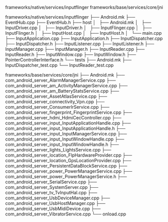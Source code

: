 

frameworks/native/services/inputflinger
frameworks/base/services/core/jni





frameworks/native/services/inputflinger
├── Android.mk
├── EventHub.cpp
├── EventHub.h
├── host
│   ├── Android.mk
│   ├── InputDriver.cpp
│   ├── InputDriver.h
│   ├── InputFlinger.cpp
│   ├── InputFlinger.h
│   ├── InputHost.cpp
│   ├── InputHost.h
│   └── main.cpp
├── InputApplication.cpp
├── InputApplication.h
├── InputDispatcher.cpp
├── InputDispatcher.h
├── InputListener.cpp
├── InputListener.h
├── InputManager.cpp
├── InputManager.h
├── InputReader.cpp
├── InputReader.h
├── InputWindow.cpp
├── InputWindow.h
├── PointerControllerInterface.h
└── tests
    ├── Android.mk
    ├── InputDispatcher_test.cpp
    └── InputReader_test.cpp



frameworks/base/services/core/jni
├── Android.mk
├── com_android_server_AlarmManagerService.cpp
├── com_android_server_am_ActivityManagerService.cpp
├── com_android_server_am_BatteryStatsService.cpp
├── com_android_server_AssetAtlasService.cpp
├── com_android_server_connectivity_Vpn.cpp
├── com_android_server_ConsumerIrService.cpp
├── com_android_server_fingerprint_FingerprintService.cpp
├── com_android_server_hdmi_HdmiCecController.cpp
├── com_android_server_input_InputApplicationHandle.cpp
├── com_android_server_input_InputApplicationHandle.h
├── com_android_server_input_InputManagerService.cpp
├── com_android_server_input_InputWindowHandle.cpp
├── com_android_server_input_InputWindowHandle.h
├── com_android_server_lights_LightsService.cpp
├── com_android_server_location_FlpHardwareProvider.cpp
├── com_android_server_location_GpsLocationProvider.cpp
├── com_android_server_PersistentDataBlockService.cpp
├── com_android_server_power_PowerManagerService.cpp
├── com_android_server_power_PowerManagerService.h
├── com_android_server_SerialService.cpp
├── com_android_server_SystemServer.cpp
├── com_android_server_tv_TvInputHal.cpp
├── com_android_server_UsbDeviceManager.cpp
├── com_android_server_UsbHostManager.cpp
├── com_android_server_UsbMidiDevice.cpp
├── com_android_server_VibratorService.cpp
└── onload.cpp
